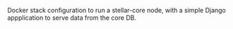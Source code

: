 Docker stack configuration to run a stellar-core node, with a simple Django appplication to serve data from the core DB.
